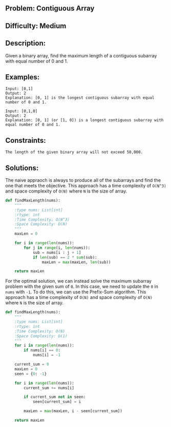 ## Problem: Contiguous Array

## Difficulty: Medium

## Description:
Given a binary array, find the maximum length of a contiguous subarray with equal number of 0 and 1.

## Examples:
```
Input: [0,1]
Output: 2
Explanation: [0, 1] is the longest contiguous subarray with equal number of 0 and 1.
```

```
Input: [0,1,0]
Output: 2
Explanation: [0, 1] (or [1, 0]) is a longest contiguous subarray with equal number of 0 and 1.
```
## Constraints:
```
The length of the given binary array will not exceed 50,000.
```

## Solutions: 
The naive appraoch is always to produce all of the subarrays and find the one that meets the objective. This approach has a time complexity of `O(N^3)` and space complexity of `O(N)` where `N` is the size of array.

```python
def findMaxLength(nums):
    """
    :type nums: List[int]
    :rtype: int
    :Time Complexity: O(N^3)
    :Space Complexity: O(N)
    """
    maxLen = 0

    for i in range(len(nums)):
        for j in range(i, len(nums)):
            sub = nums[i : j + 1]
            if len(sub) == 2 * sum(sub):
                maxLen = max(maxLen, len(sub))

    return maxLen

```

For the optimal solution, we can instead solve the maximum subarray problem with the given sum of `0`. In this case, we need to update the `0` in `nums` with `-1`. To do this, we can use the Prefix-Sum algorithm. This approach has a time complexity of `O(N)` and space complexity of `O(N)` where `N` is the size of array.

 
```python
def findMaxLength(nums):
    """
    :type nums: List[int]
    :rtype: int
    :Time Complexity: O(N)
    :Space Complexity: O(1)
    """
    for i in range(len(nums)):
        if nums[i] == 0:
            nums[i] = -1

    current_sum = 0
    maxLen = 0
    seen = {0: -1}

    for i in range(len(nums)):
        current_sum += nums[i]

        if current_sum not in seen:
            seen[current_sum] = i

        maxLen = max(maxLen, i - seen[current_sum])

    return maxLen

```

